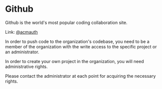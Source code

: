 # Github

Github is the world's most popular coding collaboration site.

Link: [@acmauth](https://github.com/acmauth)

In order to push code to the organization's codebase, you need to be a member of the organization with the write access to the specific project or an administrator.

In order to create your own project in the organization, you will need administrative rights.

Please contact the administrator at each point for acquiring the necessary rights.
